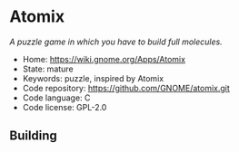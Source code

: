 # Atomix

_A puzzle game in which you have to build full molecules._

- Home: https://wiki.gnome.org/Apps/Atomix
- State: mature
- Keywords: puzzle, inspired by Atomix
- Code repository: https://github.com/GNOME/atomix.git
- Code language: C
- Code license: GPL-2.0

## Building

